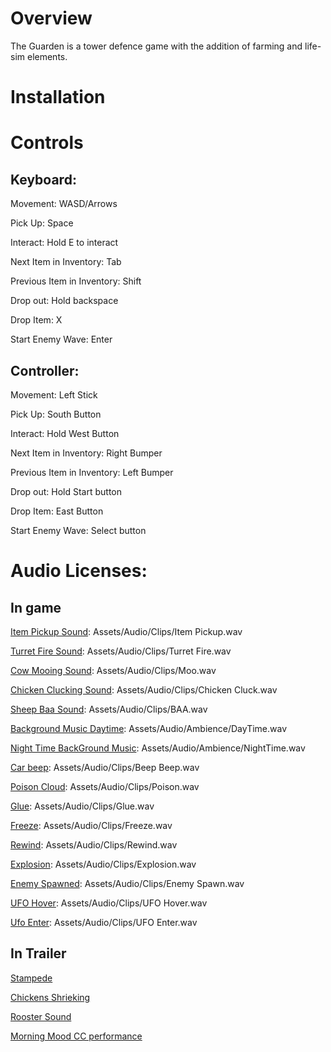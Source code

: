 # Overview 
The Guarden is a tower defence game with the addition of farming and life-sim elements.
# Installation

# Controls

## Keyboard:

Movement: WASD/Arrows

Pick Up: Space

Interact: Hold E to interact

Next Item in Inventory: Tab

Previous Item in Inventory: Shift

Drop out: Hold backspace

Drop Item: X

Start Enemy Wave: Enter


## Controller:

Movement: Left Stick

Pick Up: South Button

Interact: Hold West Button

Next Item in Inventory: Right Bumper

Previous Item in Inventory: Left Bumper

Drop out: Hold Start button

Drop Item: East Button

Start Enemy Wave: Select button

# Audio Licenses:
## In game
[Item Pickup Sound](https://freesound.org/people/nicholasdaryl/sounds/563465/):
Assets/Audio/Clips/Item Pickup.wav

[Turret Fire Sound](https://freesound.org/people/robbeman/sounds/495645/):
Assets/Audio/Clips/Turret Fire.wav

[Cow Mooing Sound](https://freesound.org/people/Bird_man/sounds/275154/):
Assets/Audio/Clips/Moo.wav

[Chicken Clucking Sound](https://freesound.org/people/D4XX/sounds/607245/):
Assets/Audio/Clips/Chicken Cluck.wav

[Sheep Baa Sound](https://freesound.org/people/liran1601/sounds/731671/):
Assets/Audio/Clips/BAA.wav

[Background Music Daytime](https://freesound.org/people/eardeer/sounds/416494/):
Assets/Audio/Ambience/DayTime.wav

[Night Time BackGround Music](https://freesound.org/people/Trebblofang/sounds/178607/):
Assets/Audio/Ambience/NightTime.wav

[Car beep](https://freesound.org/people/Star142857/sounds/608902/):
Assets/Audio/Clips/Beep Beep.wav

[Poison Cloud](https://freesound.org/people/VonKrapFamily/sounds/560015/):
Assets/Audio/Clips/Poison.wav

[Glue](https://freesound.org/people/MrFossy/sounds/590459/):
Assets/Audio/Clips/Glue.wav

[Freeze](https://freesound.org/people/lori.mortimer/sounds/723875/):
Assets/Audio/Clips/Freeze.wav

[Rewind](https://freesound.org/people/NikPlaymostories/sounds/561857/):
Assets/Audio/Clips/Rewind.wav

[Explosion](https://freesound.org/people/7by7/sounds/77169/):
Assets/Audio/Clips/Explosion.wav

[Enemy Spawned](https://freesound.org/people/monosfera/sounds/572302/):
Assets/Audio/Clips/Enemy Spawn.wav

[UFO Hover](https://freesound.org/people/lezaarth/sounds/232820/):
Assets/Audio/Clips/UFO Hover.wav

[Ufo Enter](https://freesound.org/people/LaurenPonder/sounds/635691/):
Assets/Audio/Clips/UFO Enter.wav

## In Trailer

[Stampede](https://freesound.org/people/bevibeldesign/sounds/350425/)

[Chickens Shrieking](https://freesound.org/people/craigsmith/sounds/479592/)

[Rooster Sound](https://freesound.org/people/BenjaminNelan/sounds/435506/)

[Morning Mood CC performance](https://pixabay.com/music/modern-classical-edvard-grieg-morning-mood-remix-full-orchester-113029/)
